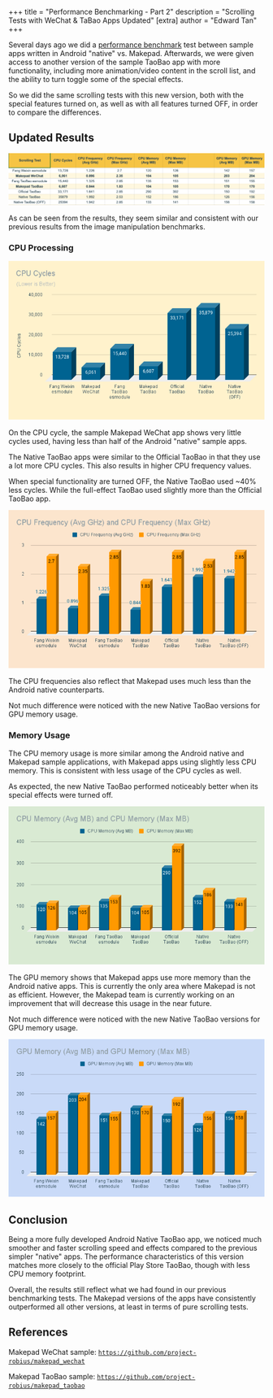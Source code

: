 +++
title = "Performance Benchmarking - Part 2"
description = "Scrolling Tests with WeChat & TaBao Apps Updated"
[extra]
author = "Edward Tan"
+++

Several days ago we did a [performance benchmark](/blog/performance-benchmarking) test between sample apps written in Android "native" vs. Makepad. Afterwards, we were given access to another version of the sample TaoBao app with more functionality, including more animation/video content in the scroll list, and the ability to turn toggle some of the special effects.

So we did the same scrolling tests with this new version, both with the special features turned on, as well as with all features turned OFF, in order to compare the differences.

## Updated Results

![](/blog/scrolling-test-table-2.png)

As can be seen from the results, they seem similar and consistent with our previous results from the image manipulation benchmarks.

### CPU Processing

![](/blog/cpu-cycles-2.png)

On the CPU cycle, the sample Makepad WeChat app shows very little cycles used, having less than half of the Android "native" sample apps.

The Native TaoBao apps were similar to the Official TaoBao in that they use a lot more CPU cycles. This also results in higher CPU frequency values. 

When special functionality are turned OFF, the Native TaoBao used ~40% less cycles. While the full-effect TaoBao used slightly more than the Official TaoBao app.

![](/blog/cpu-frequency-2.png)

The CPU frequencies also reflect that Makepad uses much less than the Android native counterparts.

Not much difference were noticed with the new Native TaoBao versions for GPU memory usage.

### Memory Usage

The CPU memory usage is more similar among the Android native and Makepad sample applications, with Makepad apps using slightly less CPU memory. This is consistent with less usage of the CPU cycles as well.

As expected, the new Native TaoBao performed noticeably better when its special effects were turned off.

![](/blog/cpu-memory-2.png)

The GPU memory shows that Makepad apps use more memory than the Android native apps. This is currently the only area where Makepad is not as efficient. However, the Makepad team is currently working on an improvement that will decrease this usage in the near future.

Not much difference were noticed with the new Native TaoBao versions for GPU memory usage.

![](/blog/gpu-memory-2.png)

## Conclusion

Being a more fully developed Android Native TaoBao app, we noticed much smoother and faster scrolling speed and effects compared to the previous simpler "native" apps. The performance characteristics of this version matches more closely to the official Play Store TaoBao, though with less CPU memory footprint.

Overall, the results still reflect what we had found in our previous benchmarking tests. The Makepad versions of the apps have consistently outperformed all other versions, at least in terms of pure scrolling tests.

## References

Makepad WeChat sample:
[`https://github.com/project-robius/makepad_wechat`](https://github.com/project-robius/makepad_wechat)

Makepad TaoBao sample:
[`https://github.com/project-robius/makepad_taobao`](https://github.com/project-robius/makepad_taobao)
